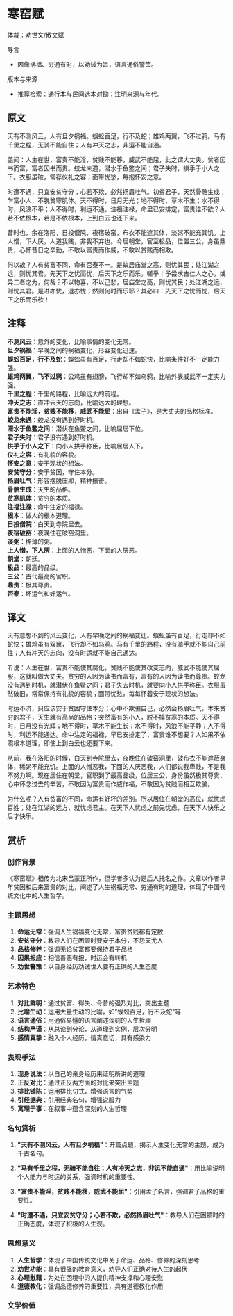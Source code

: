 <!--
 * @Author: ylmzfun ylmzfun@163.com
 * @Date: 2025-10-04 07:38:51
 * @LastEditors: ylmzfun ylmzfun@163.com
 * @LastEditTime: 2025-10-04 07:38:51
 * @FilePath: /Users/ylmzfun/Documents/study/note/poetry/诗词/箴言家训/寒窑赋.md
 * @Description: 古文辞章汇编 - 传承中华文化经典
-->
# 寒窑赋

体裁：劝世文/散文赋

导言
- 因缘祸福、穷通有时，以劝诫为旨，语言通俗警策。

版本与来源
- 推荐检索：通行本与民间选本对勘；注明来源与年代。

## 原文

天有不测风云，人有旦夕祸福。蜈蚣百足，行不及蛇；雄鸡两翼，飞不过鸦。马有千里之程，无骑不能自往；人有冲天之志，非运不能自通。

盖闻：人生在世，富贵不能淫，贫贱不能移，威武不能屈，此之谓大丈夫。贫者因书而富，富者因书而贵。蛟龙未遇，潜水于鱼鳖之间；君子失时，拱手于小人之下。衣服虽破，常存仪礼之容；面带忧愁，每抱怀安之意。

时遭不遇，只宜安贫守分；心若不欺，必然扬眉吐气。初贫君子，天然骨骼生成；乍富小人，不脱贫寒肌体。天不得时，日月无光；地不得时，草木不生；水不得时，风浪不平；人不得时，利运不通。注福注禄，命里已安排定，富贵谁不欲？人若不依根本，若是不依根本，上到白云也还下来。

昔时也，余在洛阳，日投僧院，夜宿破窑，布衣不能遮其体，淡粥不能充其饥。上人憎，下人厌，人道我贱，非我不弃也。今居朝堂，官至极品，位置三公，身虽鼎贵，心怀昔日之辛勤，不敢以富贵而作威，不敢以贫贱而相欺。

何以故？人有贫富不同，命有否泰不一。是故居庙堂之高，则忧其民；处江湖之远，则忧其君。先天下之忧而忧，后天下之乐而乐。嗟乎！予尝求古仁人之心，或异二者之为，何哉？不以物喜，不以己悲，居庙堂之高，则忧其民；处江湖之远，则忧其君。是进亦忧，退亦忧；然则何时而乐耶？其必曰：先天下之忧而忧，后天下之乐而乐欤！

## 注释

**不测风云**：意外的变化，比喻事情的变化无常。  
**旦夕祸福**：早晚之间的祸福变化，形容变化迅速。  
**蜈蚣百足，行不及蛇**：蜈蚣虽有百足，行走却不如蛇快，比喻条件好不一定能力强。  
**雄鸡两翼，飞不过鸦**：公鸡虽有翅膀，飞行却不如乌鸦，比喻外表威武不一定实力强。  
**千里之程**：千里的路程，比喻远大的前程。  
**冲天之志**：直冲云天的志向，比喻远大的理想。  
**富贵不能淫，贫贱不能移，威武不能屈**：出自《孟子》，是大丈夫的品格标准。  
**蛟龙未遇**：蛟龙没有遇到好时机。  
**潜水于鱼鳖之间**：潜伏在鱼鳖之间，比喻屈居下位。  
**君子失时**：君子没有遇到好时机。  
**拱手于小人之下**：向小人拱手称臣，比喻屈居人下。  
**仪礼之容**：有礼貌的容貌。  
**怀安之意**：安于现状的想法。  
**安贫守分**：安于贫困，守住本分。  
**扬眉吐气**：形容摆脱压抑，精神振奋。  
**骨骼生成**：天生的品格。  
**贫寒肌体**：贫穷的本质。  
**注福注禄**：命中注定的福禄。  
**根本**：做人的根本道理。  
**日投僧院**：白天到寺院里去。  
**夜宿破窑**：夜晚住在破窑洞里。  
**淡粥**：稀薄的粥。  
**上人憎，下人厌**：上面的人憎恶，下面的人厌恶。  
**朝堂**：朝廷。  
**极品**：最高的品级。  
**三公**：古代最高的官职。  
**鼎贵**：极其尊贵。  
**否泰**：坏运气和好运气。

## 译文

天有意想不到的风云变化，人有早晚之间的祸福变迁。蜈蚣虽有百足，行走却不如蛇快；雄鸡虽有双翼，飞行却不如乌鸦。马有千里的路程，没有骑手就不能自己前往；人有冲天的志向，没有时运就不能自己通达。

听说：人生在世，富贵不能使其腐化，贫贱不能使其改变志向，威武不能使其屈服，这就叫做大丈夫。贫穷的人因为读书而富有，富有的人因为读书而尊贵。蛟龙没有遇到时机，就潜伏在鱼鳖之间；君子失去时机，就要向小人拱手称臣。衣服虽然破旧，常常保持有礼貌的容貌；面带忧愁，每每怀着安于现状的想法。

时运不济，只应该安于贫困守住本分；心中不欺骗自己，必然会扬眉吐气。本来贫穷的君子，天生就有高尚的品格；突然富有的小人，脱不掉贫寒的本质。天不得时，日月没有光辉；地不得时，草木不能生长；水不得时，风浪不能平静；人不得时，利运不能通达。命中注定的福禄，早已安排定了，富贵谁不想要？人如果不依照根本道理，即使上到白云也还要下来。

从前，我在洛阳的时候，白天到寺院里去，夜晚住在破窑洞里，破布衣不能遮蔽身体，稀粥不能充饥。上面的人憎恶我，下面的人厌恶我，人们都说我卑贱，不是我不努力啊。现在居住在朝堂，官职到了最高品级，位居三公，身份虽然极其尊贵，心中怀念过去的辛苦，不敢因为富贵而作威作福，不敢因为贫贱而相互欺骗。

为什么呢？人有贫富的不同，命运有好坏的差别。所以居住在朝堂的高位，就忧虑百姓；处在江湖的远方，就忧虑君主。在天下人忧虑之前先忧虑，在天下人快乐之后才快乐。

## 赏析

### 创作背景

《寒窑赋》相传为北宋吕蒙正所作，但学者多认为是后人托名之作。文章以作者早年贫困和后来富贵的对比，阐述了人生祸福无常、穷通有时的道理，体现了中国传统文化中的人生哲学。

### 主题思想

1. **命运无常**：强调人生祸福变化无常，富贵贫贱都有定数
2. **安贫守分**：教导人们在困顿时要安于本分，不怨天尤人
3. **品格修养**：强调无论贫富都要保持君子品格
4. **因果报应**：相信善恶有报，时运会有转机
5. **劝世警策**：以自身经历劝诫世人要有正确的人生态度

### 艺术特色

1. **对比鲜明**：通过贫富、得失、今昔的强烈对比，突出主题
2. **比喻生动**：运用大量生动的比喻，如"蜈蚣百足，行不及蛇"等
3. **语言通俗**：用通俗易懂的语言阐述深刻的人生哲理
4. **结构严谨**：从总论到分论，从道理到实例，层次分明
5. **感情真挚**：融入个人经历，情真意切，具有感染力

### 表现手法

1. **现身说法**：以自己的亲身经历来证明所讲的道理
2. **正反对比**：通过正反两方面的对比来突出主题
3. **排比铺陈**：运用排比句式，增强语言的气势
4. **引经据典**：引用经典名句，增强说服力
5. **寓理于事**：在叙事中蕴含深刻的人生哲理

### 名句赏析

1. **"天有不测风云，人有旦夕祸福"**：开篇点题，揭示人生变化无常的主题，成为千古名句。

2. **"马有千里之程，无骑不能自往；人有冲天之志，非运不能自通"**：用比喻说明个人能力与时运的关系，强调时机的重要性。

3. **"富贵不能淫，贫贱不能移，威武不能屈"**：引用孟子名言，强调君子品格的重要性。

4. **"时遭不遇，只宜安贫守分；心若不欺，必然扬眉吐气"**：教导人们在困顿时的正确态度，体现了积极的人生观。

### 思想意义

1. **人生哲学**：体现了中国传统文化中关于命运、品格、修养的深刻思考
2. **劝世功能**：具有很强的教育意义，劝导人们正确对待人生的起伏
3. **心理慰藉**：为处在困境中的人提供精神支撑和心理安慰
4. **道德教化**：强调品德修养的重要性，具有道德教化作用

### 文学价值

